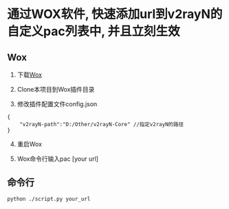 # 通过WOX软件, 快速添加url到v2rayN的自定义pac列表中, 并且立刻生效

## Wox
1. 下载[Wox](http://www.wox.one/)

2. Clone本项目到Wox插件目录

3. 修改插件配置文件config.json
```
{
    "v2rayN-path":"D:/Other/v2rayN-Core" //指定v2rayN的路径
}
```
4. 重启Wox

5. Wox命令行输入pac [your url]


## 命令行
```
python ./script.py your_url
```



